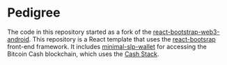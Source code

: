 # Pedigree

The code in this repository started as a fork of the [react-bootstrap-web3-android](https://github.com/Permissionless-Software-Foundation/react-bootstrap-web3-spa). This repository is a React template that uses the [react-bootsrap](https://react-bootstrap.github.io/) front-end framework. It includes [minimal-slp-wallet](https://www.npmjs.com/package/minimal-slp-wallet) for accessing the Bitcoin Cash blockchain, which uses the [Cash Stack](https://cashstack.info/docs/front-end#minimal-slp-wallet).
